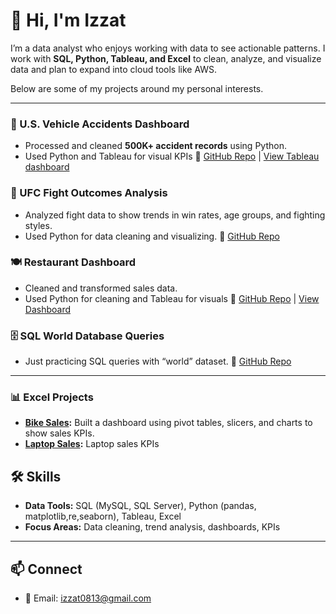 # 👋 Hi, I'm Izzat

I’m a data analyst who enjoys working with data to see actionable patterns. I work with **SQL, Python, Tableau, and Excel** to clean, analyze, and visualize data and plan to expand into cloud tools like AWS.

Below are some of my projects around my personal interests. 

---


### 🚗 U.S. Vehicle Accidents Dashboard

* Processed and cleaned **500K+ accident records** using Python.
* Used Python and Tableau for visual KPIs
  🔗 [GitHub Repo](https://github.com/iz-02/Transportation-Accidents-Project/blob/main/README.md) | [View Tableau dashboard](https://public.tableau.com/app/profile/izzat.shuhratov/viz/Transportation_Accidents_Analysis/Dashboard1)

### 🥊 UFC Fight Outcomes Analysis

* Analyzed fight data to show trends in win rates, age groups, and fighting styles.
* Used Python for data cleaning and visualizing.
  🔗 [GitHub Repo](https://github.com/iz-02/UFC-Outcome_Project/blob/main/README.md)

### 🍽️ Restaurant Dashboard

* Cleaned and transformed sales data.
* Used Python for cleaning and Tableau for visuals
  🔗 [GitHub Repo](https://github.com/iz-02/restaurants-full-project/blob/main/README.md) | [View Dashboard](https://public.tableau.com/app/profile/izzat.shuhratov/viz/restaurant_project_17571920728020/Dashboard1?publish=yes)

### 🗄️ SQL World Database Queries

* Just practicing SQL queries with “world” dataset.
  🔗 [GitHub Repo](https://github.com/iz-02/sql-world-database?tab=readme-ov-file)

---

### 📊 Excel Projects
- **[Bike Sales](https://github.com/iz-02/excel-bike-sales):** Built a dashboard using pivot tables, slicers, and charts to show sales KPIs.  
-  **[Laptop Sales](https://github.com/iz-02/excel-laptop-sales):** Laptop sales KPIs  


## 🛠️ Skills

* **Data Tools:** SQL (MySQL, SQL Server), Python (pandas, matplotlib,re,seaborn), Tableau, Excel
* **Focus Areas:** Data cleaning, trend analysis, dashboards, KPIs

---

## 📫 Connect
* 📧 Email: [izzat0813@gmail.com](mailto:izzat0813@gmail.com)

